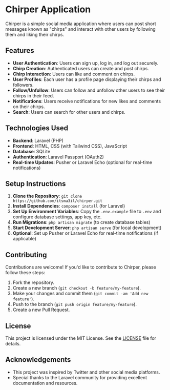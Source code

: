 # Chirper Application

Chirper is a simple social media application where users can post short messages known as "chirps" and interact with other users by following them and liking their chirps.

## Features

- **User Authentication**: Users can sign up, log in, and log out securely.
- **Chirp Creation**: Authenticated users can create and post chirps.
- **Chirp Interaction**: Users can like and comment on chirps.
- **User Profiles**: Each user has a profile page displaying their chirps and followers.
- **Follow/Unfollow**: Users can follow and unfollow other users to see their chirps in their feed.
- **Notifications**: Users receive notifications for new likes and comments on their chirps.
- **Search**: Users can search for other users and chirps.

## Technologies Used

- **Backend**: Laravel (PHP)
- **Frontend**: HTML, CSS (with Tailwind CSS), JavaScript
- **Database**: SQLite
- **Authentication**: Laravel Passport (OAuth2)
- **Real-time Updates**: Pusher or Laravel Echo (optional for real-time notifications)

## Setup Instructions

1. **Clone the Repository**: `git clone https://github.com/itsma3il/chirper.git`
2. **Install Dependencies**: `composer install` (for Laravel)
3. **Set Up Environment Variables**: Copy the `.env.example` file to `.env` and configure database settings, app key, etc.
4. **Run Migrations**: `php artisan migrate` (to create database tables)
5. **Start Development Server**: `php artisan serve` (for local development)
6. **Optional**: Set up Pusher or Laravel Echo for real-time notifications (if applicable)

## Contributing

Contributions are welcome! If you'd like to contribute to Chirper, please follow these steps:

1. Fork the repository.
2. Create a new branch (`git checkout -b feature/my-feature`).
3. Make your changes and commit them (`git commit -am 'Add new feature'`).
4. Push to the branch (`git push origin feature/my-feature`).
5. Create a new Pull Request.

## License

This project is licensed under the MIT License. See the [LICENSE](LICENSE) file for details.

## Acknowledgements

- This project was inspired by Twitter and other social media platforms.
- Special thanks to the Laravel community for providing excellent documentation and resources.

